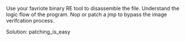 Use your favriote binary RE tool to disassemble the file. Understand the logic flow of the program. Nop or patch a jmp to bypass the image verifcation process.

Solution: patching_is_easy
